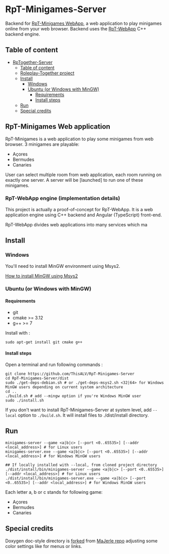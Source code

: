 # RpT-Minigames-Server

Backend for [RpT-Minigames WebApp](#rpt-minigames-web-application), a web application to play minigames online from your web browser. Backend uses the [RpT-WebApp](#rpt-webapp-engine-implementation-details) C++ backend engine.

## Table of content

* [RpTogether-Server](#rptogether-server)
  * [Table of content](#table-of-content)
  * [Roleplay-Together project](#roleplay-together-project)
  * [Install](#install)
    * [Windows](#windows)
    * [Ubuntu (or Windows with MinGW)](#ubuntu-or-windows-with-mingw)
      * [Requirements](#requirements)
      * [Install steps](#install-steps)
  * [Run](#run)
  * [Special credits](#special-credits)

## RpT-Minigames Web application

RpT-Minigames is a web application to play some minigames from web browser. 3 minigames are playable:
- Açores
- Bermudes
- Canaries

User can select multiple room from web application, each room running on exactly one server. A server will be [launched] to run one of these minigames.

### RpT-WebApp engine (implementation details)

This project is actually a proof-of-concept for RpT-WebApp. It is a web application engine using C++ backend and Angular (TypeScript) front-end.

RpT-WebApp divides web applications into many services which ma

## Install

### Windows

You'll need to install MinGW environment using Msys2.

[How to install MinGW using Msys2](https://www.msys2.org/wiki/MSYS2-installation/)

### Ubuntu (or Windows with MinGW)

#### Requirements

- git
- cmake >= 3.12
- g++ >= 7

Install with :

```shell
sudo apt-get install git cmake g++
```

#### Install steps

Open a terminal and run following commands :

```shell
git clone https://github.com/ThisALV/RpT-Minigames-Server
cd RpT-Minigames-Server/dist
sudo ./get-deps-debian.sh # or ./get-deps-msys2.sh <32|64> for Windows MinGW users depending on current system architecture
cd ..
./build.sh # add --mingw option if you're Windows MinGW user
sudo ./install.sh
```

If you don't want to install RpT-Minigames-Server at system level, add `--local` option to `./build.sh`.
It will install files to ./dist/install directory.

## Run

```shell
minigames-server --game <a|b|c> [--port <0..65535>] [--addr <local_address>] # for Linux users
minigames-server.exe --game <a|b|c> [--port <0..65535>] [--addr <local_address>] # for Windows MinGW users

## If locally installed with --local, from cloned project directory
./dist/install/bin/minigames-server --game <a|b|c> [--port <0..65535>] [--addr <local_address>] # for Linux users
./dist/install/bin/minigames-server.exe --game <a|b|c> [--port <0..65535>] [--addr <local_address>] # for Windows MinGW users
```

Each letter a, b or c stands for following game:
- Açores
- Bermudes
- Canaries


## Special credits

Doxygen doc-style directory is [forked](https://github.com/ThisALV/doxygen-dark-theme) from [MaJerle repo](https://github.com/MaJerle/doxygen-dark-theme) adjusting some color settings like for menus or links.